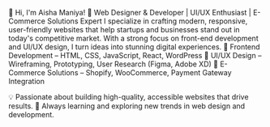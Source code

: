 👋 Hi, I'm Aisha Maniya!
🚀 Web Designer & Developer | UI/UX Enthusiast | E-Commerce Solutions Expert
I specialize in crafting modern, responsive, user-friendly websites that help startups and businesses stand out in today's competitive market. With a strong focus on front-end development and UI/UX design, I turn ideas into stunning digital experiences.
🔹 Frontend Development – HTML, CSS, JavaScript, React, WordPress
🔹 UI/UX Design – Wireframing, Prototyping, User Research (Figma, Adobe XD)
🔹 E-Commerce Solutions – Shopify, WooCommerce, Payment Gateway Integration

💡 Passionate about building high-quality, accessible websites that drive results.
📌 Always learning and exploring new trends in web design and development.
